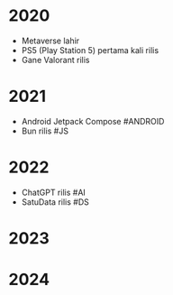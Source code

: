 # 2020
- Metaverse lahir
- PS5 (Play Station 5) pertama kali rilis
- Gane Valorant rilis
# 2021
- Android Jetpack Compose #ANDROID
- Bun rilis #JS
# 2022
- ChatGPT rilis #AI
- SatuData rilis #DS
# 2023

# 2024